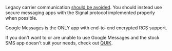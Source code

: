 Legacy carrier communication [should be avoided](https://grapheneos.org/faq#cellular-tracking). You should instead use secure messaging apps with the Signal protocol implemented properly when possible.

Google Messages is the ONLY app with end-to-end encrypted RCS support. 

If you don't want to or are unable to use Google Messages and the stock SMS app doesn't suit your needs, check out [QUIK](https://github.com/octoshrimpy/quik).

